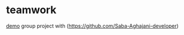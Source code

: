 # teamwork
[demo](https://mobinadanshvarweb.github.io/teamwork/)
group project with (https://github.com/Saba-Aghajani-developer)
